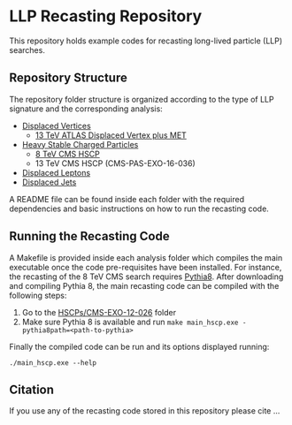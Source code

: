 # LLP Recasting Repository

This repository holds example codes for recasting long-lived particle (LLP) searches.

## Repository Structure ##

The repository folder structure is organized according to the type of LLP signature and the
corresponding analysis:

  * [Displaced Vertices](DisplacedVertices)  
    * [13 TeV ATLAS Displaced Vertex plus MET](DisplacedVertices/ATLAS-SUSY-2016-08)
  * [Heavy Stable Charged Particles](HSCPs)
    * [8 TeV CMS HSCP](HSCPs/CMS-EXO-12-026)
    * 13 TeV CMS HSCP (CMS-PAS-EXO-16-036)
  * [Displaced Leptons](DisplacedLeptons)
  * [Displaced Jets](DisplacedJet)

A README file can be found inside each folder with the required dependencies
and basic instructions on how to run the recasting code.

## Running the Recasting Code ##

A Makefile is provided inside each analysis folder which
compiles the main executable once the code pre-requisites
have been installed.
For instance, the recasting of the 8 TeV CMS search
requires [Pythia8](http://home.thep.lu.se/~torbjorn/pythia8/).
After downloading and compiling Pythia 8, the main recasting code
can be compiled with the following steps:

   1. Go to the [HSCPs/CMS-EXO-12-026](HSCPs/CMS-EXO-12-026) folder
   2. Make sure Pythia 8 is available and run  `make main_hscp.exe -pythia8path=<path-to-pythia>`

Finally the compiled code can be run and its options displayed running:

```
./main_hscp.exe --help
```

## Citation ##

If you use any of the recasting code stored in this repository please cite ...

